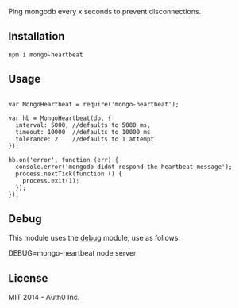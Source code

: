 Ping mongodb every x seconds to prevent disconnections.

## Installation

```
npm i mongo-heartbeat
```

## Usage

```

var MongoHeartbeat = require('mongo-heartbeat');

var hb = MongoHeartbeat(db, {
  interval: 5000, //defaults to 5000 ms,
  timeout: 10000  //defaults to 10000 ms
  tolerance: 2    //defaults to 1 attempt
});

hb.on('error', function (err) {
  console.error('mongodb didnt respond the heartbeat message');
  process.nextTick(function () {
    process.exit(1);
  });
});
```

## Debug

This module uses the [debug](https://github.com/visionmedia/debug) module, use as follows:

DEBUG=mongo-heartbeat node server

## License

MIT 2014 - Auth0 Inc.